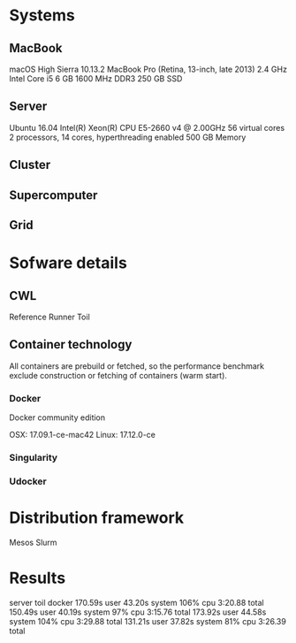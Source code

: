 # Systems

## MacBook

macOS High Sierra 10.13.2
MacBook Pro (Retina, 13-inch, late 2013)
2.4 GHz Intel Core i5
6 GB 1600 MHz DDR3
250 GB SSD

## Server

Ubuntu 16.04
Intel(R) Xeon(R) CPU E5-2660 v4 @ 2.00GHz
56 virtual cores
2 processors, 14 cores, hyperthreading enabled
500 GB Memory



## Cluster
## Supercomputer
## Grid


# Sofware details

## CWL

Reference Runner
Toil

## Container technology

All containers are prebuild or fetched, so the performance
benchmark exclude construction or fetching of containers (warm start).

### Docker

Docker community edition
 
OSX: 17.09.1-ce-mac42
Linux: 17.12.0-ce

### Singularity
### Udocker

# Distribution framework

Mesos
Slurm


# Results

server
toil
docker
170.59s user 43.20s system 106% cpu 3:20.88 total
150.49s user 40.19s system 97% cpu 3:15.76 total
173.92s user 44.58s system 104% cpu 3:29.88 total
131.21s user 37.82s system 81% cpu 3:26.39 total


